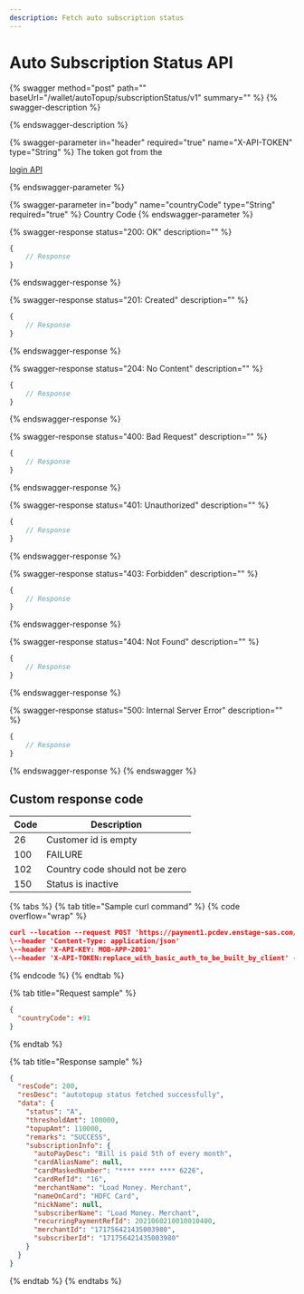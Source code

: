 ```yaml
---
description: Fetch auto subscription status
---
```


# Auto Subscription Status API



{% swagger method="post" path="" baseUrl="<domain>/wallet/autoTopup/subscriptionStatus/v1" summary="" %}
{% swagger-description %}

{% endswagger-description %}

{% swagger-parameter in="header" required="true" name="X-API-TOKEN" type="String" %}
​The token got from the 

[login API](https://teams.microsoft.com/o/p6zvZh1r7XYNx0PmyEsS/s/CwdILEPBOX4lLKCKMZGB/~/changes/1N4jHPuBZcVMjqkduW8F/bankezy/bankezy/bankezy-features/wallet/wallet-issuance/customer-on-boarding/api-reference/authentication-and-authorization/login-api)


{% endswagger-parameter %}

{% swagger-parameter in="body" name="countryCode" type="String" required="true" %}
Country Code
{% endswagger-parameter %}

{% swagger-response status="200: OK" description="" %}
```javascript
{
    // Response
}
```
{% endswagger-response %}

{% swagger-response status="201: Created" description="" %}
```javascript
{
    // Response
}
```
{% endswagger-response %}

{% swagger-response status="204: No Content" description="" %}
```javascript
{
    // Response
}
```
{% endswagger-response %}

{% swagger-response status="400: Bad Request" description="" %}
```javascript
{
    // Response
}
```
{% endswagger-response %}

{% swagger-response status="401: Unauthorized" description="" %}
```javascript
{
    // Response
}
```
{% endswagger-response %}

{% swagger-response status="403: Forbidden" description="" %}
```javascript
{
    // Response
}
```
{% endswagger-response %}

{% swagger-response status="404: Not Found" description="" %}
```javascript
{
    // Response
}
```
{% endswagger-response %}

{% swagger-response status="500: Internal Server Error" description="" %}
```javascript
{
    // Response
}
```
{% endswagger-response %}
{% endswagger %}

## Custom response code

| Code | Description                     |
| ---- | ------------------------------- |
| 26   | ​Customer id is empty           |
| 100  | FAILURE                         |
| 102  | Country code should not be zero |
| 150  | Status is inactive              |

{% tabs %}
{% tab title="Sample curl command" %}
{% code overflow="wrap" %}
```json
curl --location --request POST 'https://payment1.pcdev.enstage-sas.com/wallet/autoTopup/subscriptionStatus/v1'
\--header 'Content-Type: application/json'
\--header 'X-API-KEY: MOB-APP-2001'
\--header 'X-API-TOKEN:replace_with_basic_auth_to_be_built_by_client' --data-raw'{ "countryCode": +91'
```
{% endcode %}
{% endtab %}

{% tab title="Request sample" %}
```json
{
  "countryCode": +91
}
```
{% endtab %}

{% tab title="Response sample" %}
```json
{
  "resCode": 200,
  "resDesc": "autotopup status fetched successfully",
  "data": {
    "status": "A",
    "thresholdAmt": 100000,
    "topupAmt": 110000,
    "remarks": "SUCCESS",
    "subscriptionInfo": {
      "autoPayDesc": "Bill is paid 5th of every month",
      "cardAliasName": null,
      "cardMaskedNumber": "**** **** **** 6226",
      "cardRefId": "16",
      "merchantName": "Load Money. Merchant",
      "nameOnCard": "HDFC Card",
      "nickName": null,
      "subscriberName": "Load Money. Merchant",
      "recurringPaymentRefId": 2021060210010010400,
      "merchantId": "171756421435003980",
      "subscriberId": "171756421435003980"
    }
  }
}
```
{% endtab %}
{% endtabs %}
